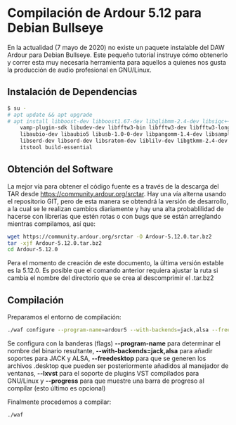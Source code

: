 # Compilación de Ardour 5.12 para Debian Bullseye

En la actualidad (7 mayo de 2020) no existe un paquete instalable del DAW Ardour para Debian Bullseye. Este pequeño tutorial instruye cómo obtenerlo y correr esta muy necesaria herramienta para aquellos a quienes nos gusta la producción de audio profesional en GNU/Linux.

## Instalación de Dependencias


```bash
$ su -
# apt update && apt upgrade
# apt install libboost-dev libboost1.67-dev libglibmm-2.4-dev libsigc++-2.0-dev libtag1-dev \
    vamp-plugin-sdk libudev-dev libfftw3-bin libfftw3-dev libfftw3-long3 libfftw3-quad3 \
    libaubio-dev libaubio5 libusb-1.0-0-dev libpangomm-1.4-dev libsamplerate0-dev  lv2-dev \
    libserd-dev libsord-dev libsratom-dev liblilv-dev libgtkmm-2.4-dev libsuil-dev libreadline6-dev \
    itstool build-essential
```

## Obtención del Software

La mejor vía para obtener el código fuente es a través de la descarga del TAR desde https://community.ardour.org/srctar. Hay una vía alterna usando el repositorio GIT, pero de esta manera se obtendrá la versión de desarrollo, a la cual se le realizan cambios diariamente y hay una alta probablilidad de hacerse con librerías que estén rotas o con bugs que se están arreglando mientras compilamos, así que:

```bash
wget https://community.ardour.org/srctar -O Ardour-5.12.0.tar.bz2
tar -xjf Ardour-5.12.0.tar.bz2
cd Ardour-5.12.0
```

Pera el momento de creación de este documento, la última versión estable es la 5.12.0. Es posible que el comando anterior requiera ajustar la ruta si cambia el nombre del directorio que se crea al descomprimir el .tar.bz2

## Compilación

Preparamos el entorno de compilación:

```bash
./waf configure --program-name=ardour5 --with-backends=jack,alsa --freedesktop --lxvst --progress
```
Se configura con la banderas (flags) **--program-name** para determinar el nombre del binario resultante, **--with-backends=jack,alsa** para añadir soportes para JACK y ALSA, **--freedesktop** para que se generen los archivos .desktop que pueden ser posteriormente añadidos al manejador de ventanas, **--lxvst** para el soporte de plugins VST compilados para GNU/Linux y **--progress** para que muestre una barra de progreso al compilar (esto último es opcional)

Finalmente procedemos a compilar:
```bash
./waf
```



